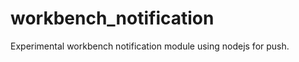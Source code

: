 workbench_notification
======================

Experimental workbench notification module using nodejs for push.
